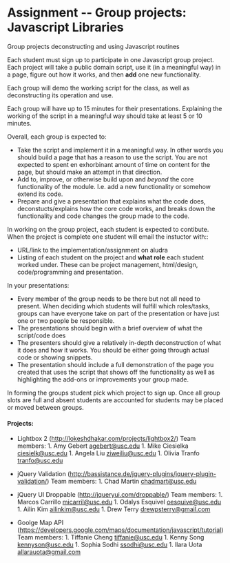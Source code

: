 Assignment --  Group projects: Javascript Libraries
============
Group projects deconstructing and using Javascript routines

Each student must sign up to participate in one Javascript group project. Each project will take a public domain script, use it (in a meaningful way) in a page, figure out how it works, and then __add__ one new functionality.

Each group will demo the working script for the class, as well as deconstructing its operation and use.

Each group will have up to 15 minutes for their presentations. Explaining the working of the script in a meaningful way should take at least 5 or 10 minutes.

Overall, each group is expected to:
*	Take the script and implement it in a meaningful way. In other words you should build a page that has a reason to use the script. You are not expected to spent en exhorbinant amount of time on content for the page, but should make an attempt in that direction.
*	Add to, improve, or otherwise build upon and _beyond_ the core functionality of the module. I.e. add a new functionality or somehow extend its code.
*	Prepare and give a presentation that explains what the code does, deconstucts/explains how the core code works, and breaks down the functionality and code changes the group made to the code.

In working on the group project, each student is expected to contibute. When the project is complete one student will email the instuctor with::
*	URL/link to the implementation/assignment on aludra
*	Listing of each student on the project and __what role__ each student worked under. These can be project management, html/design, code/programming and presentation.

In your presentations:
*	Every member of the group needs to be there but not all need to present. When deciding which students will fulfill which roles/tasks, groups can have everyone take on part of the presentation or have just one or two people be responsible.
*	The presentations should begin with a brief overview of what the script/code does
*	The presenters should give a relatively in-depth deconstruction of what it does and how it works. You should be either going through actual code or showing snippets.
*	The presentation should include a full demonstration of the page you created that uses the script that shows off the functionality as well as highlighting the add-ons or improvements your group made.

In forming the groups student pick which project to sign up. Once all group slots are full and absent students are accounted for students may be placed or moved between groups.

#### Projects:
*	Lightbox 2 (http://lokeshdhakar.com/projects/lightbox2/)
	Team members:
		1.	Amy Gebert	agebert@usc.edu
		1.	Mike Ciesielka	ciesielk@usc.edu
		1.	Angela Liu	ziweiliu@usc.edu
		1.	Olivia Tranfo 	tranfo@usc.edu
		

*	jQuery Validation (http://bassistance.de/jquery-plugins/jquery-plugin-validation/)
	Team members:
		1. 	Chad Martin	chadmart@usc.edu
		
*	jQuery UI Droppable (http://jqueryui.com/droppable/)
	Team members:
		1.	Marcos Carrillo	micarril@usc.edu
		1.	Odalys Esquivel	oesquive@usc.edu
		1.	Ailin Kim	ailinkim@usc.edu
		1.	Drew Terry	drewpsterry@gmail.com

*	Goolge Map API (https://developers.google.com/maps/documentation/javascript/tutorial)
	Team members:
		1.	Tiffanie Cheng	tiffanie@usc.edu
		1.	Kenny Song	kennyson@usc.edu
		1.	Sophia Sodhi	ssodhi@usc.edu
		1.	llara Uota	allarauota@gmail.com